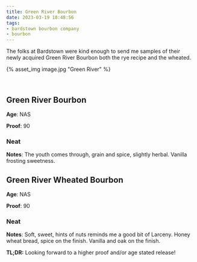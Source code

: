 ```yaml
---
title: Green River Bourbon
date: 2023-03-19 18:48:56
tags:
- bardstown bourbon company
- bourbon
---
```


The folks at Bardstown were kind enough to send me samples of their newly acquired Green River Bourbon both the rye recipe and the wheated.

{% asset_img image.jpg "Green River" %}

&nbsp;

## Green River Bourbon

**Age**: NAS

**Proof**: 90

### Neat

**Notes**: The youth comes through, grain and spice, slightly herbal. Vanilla frosting sweetness.

## Green River Wheated Bourbon

**Age**: NAS

**Proof**: 90

### Neat

**Notes**: Soft, sweet, hints of nuts reminds me a good bit of Larceny. Honey wheat bread, spice on the finish. Vanilla and oak on the finish.

**TL;DR:** Looking forward to a higher proof and/or age stated release!